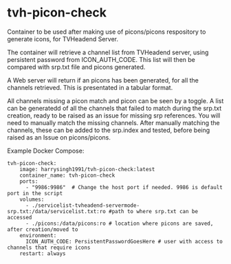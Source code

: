 # tvh-picon-check
Container to be used after making use of picons/picons respository to generate icons, for TVHeadend Server.

The container will retrieve a channel list from TVHeadend server, using persistent password from ICON_AUTH_CODE. This list will then be compared with srp.txt file and picons generated.

A Web server will return if an picons has been generated, for all the channels retrieved. This is presentated in a tabular format.

All channels missing a picon match and picon can be seen by a toggle. A list can be generatedd of all the channels that failed to match during the srp.txt creation, ready to be raised as an issue for missing srp references. You will need to manually match the missing channels. After manually matching the channels, these can be added to the srp.index and tested, before being raised as an Issue on picons/picons.

Example Docker Compose:

```
tvh-picon-check:
    image: harrysingh1991/tvh-picon-check:latest
    container_name: tvh-picon-check
    ports:
      - "9986:9986"  # Change the host port if needed. 9986 is default port in the script
    volumes:
      - ./servicelist-tvheadend-servermode-srp.txt:/data/servicelist.txt:ro #path to where srp.txt can be accessed
      - ./picons:/data/picons:ro # location where picons are saved, after creation/moved to
    environment:
      ICON_AUTH_CODE: PersistentPasswordGoesHere # user with access to channels that require icons
    restart: always
```    
